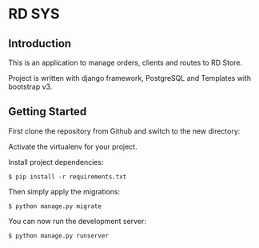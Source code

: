 # RD SYS

## Introduction

This is an application to manage orders, clients and routes to RD Store. 

Project is written with django framework, PostgreSQL and Templates with bootstrap v3.

## Getting Started

First clone the repository from Github and switch to the new directory:
    
Activate the virtualenv for your project.
    
Install project dependencies:

    $ pip install -r requirements.txt
    
    
Then simply apply the migrations:

    $ python manage.py migrate
    

You can now run the development server:

    $ python manage.py runserver
